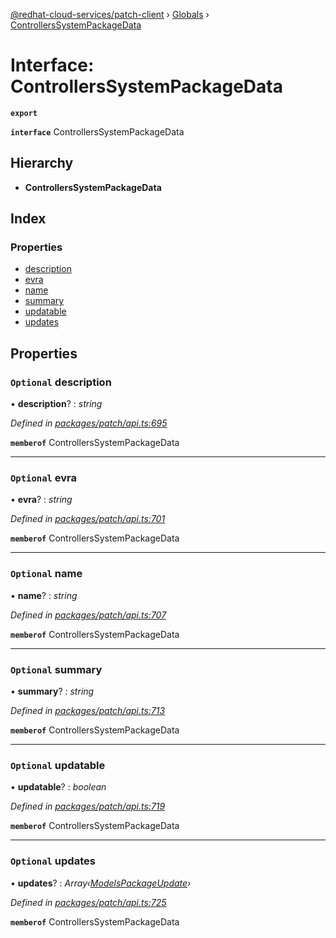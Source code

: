 [@redhat-cloud-services/patch-client](../README.md) › [Globals](../globals.md) › [ControllersSystemPackageData](controllerssystempackagedata.md)

# Interface: ControllersSystemPackageData

**`export`** 

**`interface`** ControllersSystemPackageData

## Hierarchy

* **ControllersSystemPackageData**

## Index

### Properties

* [description](controllerssystempackagedata.md#optional-description)
* [evra](controllerssystempackagedata.md#optional-evra)
* [name](controllerssystempackagedata.md#optional-name)
* [summary](controllerssystempackagedata.md#optional-summary)
* [updatable](controllerssystempackagedata.md#optional-updatable)
* [updates](controllerssystempackagedata.md#optional-updates)

## Properties

### `Optional` description

• **description**? : *string*

*Defined in [packages/patch/api.ts:695](https://github.com/RedHatInsights/javascript-clients/blob/e0a8650/packages/patch/api.ts#L695)*

**`memberof`** ControllersSystemPackageData

___

### `Optional` evra

• **evra**? : *string*

*Defined in [packages/patch/api.ts:701](https://github.com/RedHatInsights/javascript-clients/blob/e0a8650/packages/patch/api.ts#L701)*

**`memberof`** ControllersSystemPackageData

___

### `Optional` name

• **name**? : *string*

*Defined in [packages/patch/api.ts:707](https://github.com/RedHatInsights/javascript-clients/blob/e0a8650/packages/patch/api.ts#L707)*

**`memberof`** ControllersSystemPackageData

___

### `Optional` summary

• **summary**? : *string*

*Defined in [packages/patch/api.ts:713](https://github.com/RedHatInsights/javascript-clients/blob/e0a8650/packages/patch/api.ts#L713)*

**`memberof`** ControllersSystemPackageData

___

### `Optional` updatable

• **updatable**? : *boolean*

*Defined in [packages/patch/api.ts:719](https://github.com/RedHatInsights/javascript-clients/blob/e0a8650/packages/patch/api.ts#L719)*

**`memberof`** ControllersSystemPackageData

___

### `Optional` updates

• **updates**? : *Array‹[ModelsPackageUpdate](modelspackageupdate.md)›*

*Defined in [packages/patch/api.ts:725](https://github.com/RedHatInsights/javascript-clients/blob/e0a8650/packages/patch/api.ts#L725)*

**`memberof`** ControllersSystemPackageData
